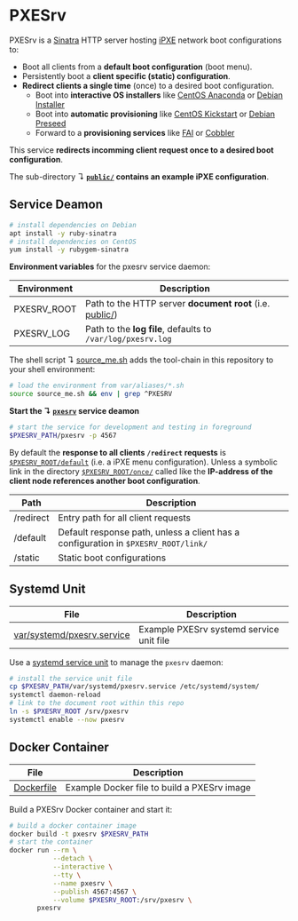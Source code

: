 # PXESrv

PXESrv is a [Sinatra][01] HTTP server hosting [iPXE][00] network boot configurations to:

* Boot all clients from a **default boot configuration** (boot menu).
* Persistently boot a **client specific (static) configuration**.
* **Redirect clients a single time** (once) to a desired boot configuration.
  - Boot into **interactive OS installers**  like [CentOS Anaconda][10] or [Debian Installer](https://www.debian.org/releases/stable/amd64/index.html.en)
  - Boot into **automatic provisioning** like [CentOS Kickstart][09] or [Debian Preseed](https://wiki.debian.org/DebianInstaller/Preseed)
  - Forward to a **provisioning services** like [FAI](http://fai-project.org/) or [Cobbler](http://cobbler.github.io/)

This service **redirects incomming client request once to a desired boot configuration**. 

The sub-directory ↴ **[`public/`](public/) contains an example iPXE configuration**.

## Service Deamon 

```bash
# install dependencies on Debian
apt install -y ruby-sinatra
# install dependencies on CentOS
yum install -y rubygem-sinatra
```

**Environment variables** for the pxesrv service daemon:

Environment       | Description
------------------|---------------------------
PXESRV_ROOT       | Path to the HTTP server **document root** (i.e. [public/](public/))
PXESRV_LOG        | Path to the **log file**, defaults to `/var/log/pxesrv.log`

The shell script ↴ [source_me.sh](source_me.sh) adds the tool-chain in this repository to your shell environment:

```bash
# load the environment from var/aliases/*.sh 
source source_me.sh && env | grep ^PXESRV
```

**Start the ↴ **[`pxesrv`](pxesrv)** service deamon**

```bash
# start the service for development and testing in foreground
$PXESRV_PATH/pxesrv -p 4567
```

By default the **response to all clients `/redirect` requests** is [`$PXESRV_ROOT/default`](public/default) (i.e. a iPXE menu configuration). Unless a symbolic link in the directory [`$PXESRV_ROOT/once/`](public/once/) called like the **IP-address of the client node references another boot configuration**.

Path            | Description
----------------|------------------------
/redirect       | Entry path for all client requests
/default        | Default response path, unless a client has a configuration in `$PXESRV_ROOT/link/`
/static         | Static boot configurations

## Systemd Unit

File                             | Description
---------------------------------|------------------------
[var/systemd/pxesrv.service][06] | Example PXESrv systemd service unit file

Use a [systemd service unit][11] to manage the `pxesrv` daemon:

```bash
# install the service unit file
cp $PXESRV_PATH/var/systemd/pxesrv.service /etc/systemd/system/
systemctl daemon-reload
# link to the document root within this repo
ln -s $PXESRV_ROOT /srv/pxesrv
systemctl enable --now pxesrv
```

## Docker Container

File                      | Description
--------------------------|------------------------
[Dockerfile](Dockerfile)  | Example Docker file to build a PXESrv image

Build a PXESrv Docker container and start it:

```bash
# build a docker container image
docker build -t pxesrv $PXESRV_PATH
# start the container
docker run --rm \
           --detach \
           --interactive \
           --tty \
           --name pxesrv \
           --publish 4567:4567 \
           --volume $PXESRV_ROOT:/srv/pxesrv \
       pxesrv
```

[00]: http://ipxe.org "iPXE home-page"
[01]: http://sinatrarb.com/ "Sinatra home-page"
[05]: docs/test.md
[06]: var/systemd/pxesrv.service
[08]: var/aliases/pxesrv.sh
[09]: http://pykickstart.readthedocs.io "Kickstart documentation"
[10]: https://fedoraproject.org/wiki/Anaconda "Anaconda documentation"
[11]: https://www.freedesktop.org/software/systemd/man/systemd.service.html
[12]: https://github.com/vpenso/vm-tools "vm-tools home-page"
